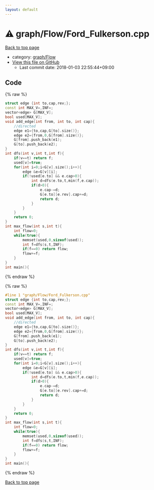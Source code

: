 ```yaml
---
layout: default
---
```


<!-- mathjax config similar to math.stackexchange -->
<script type="text/javascript" async
  src="https://cdnjs.cloudflare.com/ajax/libs/mathjax/2.7.5/MathJax.js?config=TeX-MML-AM_CHTML">
</script>
<script type="text/x-mathjax-config">
  MathJax.Hub.Config({
    TeX: { equationNumbers: { autoNumber: "AMS" }},
    tex2jax: {
      inlineMath: [ ['$','$'] ],
      processEscapes: true
    },
    "HTML-CSS": { matchFontHeight: false },
    displayAlign: "left",
    displayIndent: "2em"
  });
</script>

<script type="text/javascript" src="https://cdnjs.cloudflare.com/ajax/libs/jquery/3.4.1/jquery.min.js"></script>
<script src="https://cdn.jsdelivr.net/npm/jquery-balloon-js@1.1.2/jquery.balloon.min.js" integrity="sha256-ZEYs9VrgAeNuPvs15E39OsyOJaIkXEEt10fzxJ20+2I=" crossorigin="anonymous"></script>
<script type="text/javascript" src="../../../assets/js/copy-button.js"></script>
<link rel="stylesheet" href="../../../assets/css/copy-button.css" />


# :warning: graph/Flow/Ford_Fulkerson.cpp

<a href="../../../index.html">Back to top page</a>

* category: <a href="../../../index.html#c1b32428735d2269ee124b3a330cfcaa">graph/Flow</a>
* <a href="{{ site.github.repository_url }}/blob/master/graph/Flow/Ford_Fulkerson.cpp">View this file on GitHub</a>
    - Last commit date: 2018-01-03 22:55:44+09:00




## Code

<a id="unbundled"></a>
{% raw %}
```cpp
struct edge {int to,cap,rev;};
const int MAX_V=,INF=;
vector<edge> G[MAX_V];
bool used[MAX_V];
void add_edge(int from, int to, int cap){
	//directed
	edge e1={to,cap,G[to].size()};
	edge e2={from,0,G[from].size()};
	G[from].push_back(e1);
	G[to].push_back(e2);
}
int dfs(int v,int t,int f){
	if(v==t) return f;
	used[v]=true;
	for(int i=0;i<G[v].size();i++){
		edge &e=G[v][i];
		if(!used[e.to] && e.cap>0){
			int d=dfs(e.to,t,min(f,e.cap));
			if(d>0){
				e.cap-=d;
				G[e.to][e.rev].cap+=d;
				return d;
			}
		}
	}
	return 0;
}
int max_flow(int s,int t){
	int flow=0;
	while(true){
		memset(used,0,sizeof(used));
		int f=dfs(s,t,INF);
		if(f==0) return flow;
		flow+=f;
	}
}
int main(){
```
{% endraw %}

<a id="bundled"></a>
{% raw %}
```cpp
#line 1 "graph/Flow/Ford_Fulkerson.cpp"
struct edge {int to,cap,rev;};
const int MAX_V=,INF=;
vector<edge> G[MAX_V];
bool used[MAX_V];
void add_edge(int from, int to, int cap){
	//directed
	edge e1={to,cap,G[to].size()};
	edge e2={from,0,G[from].size()};
	G[from].push_back(e1);
	G[to].push_back(e2);
}
int dfs(int v,int t,int f){
	if(v==t) return f;
	used[v]=true;
	for(int i=0;i<G[v].size();i++){
		edge &e=G[v][i];
		if(!used[e.to] && e.cap>0){
			int d=dfs(e.to,t,min(f,e.cap));
			if(d>0){
				e.cap-=d;
				G[e.to][e.rev].cap+=d;
				return d;
			}
		}
	}
	return 0;
}
int max_flow(int s,int t){
	int flow=0;
	while(true){
		memset(used,0,sizeof(used));
		int f=dfs(s,t,INF);
		if(f==0) return flow;
		flow+=f;
	}
}
int main(){

```
{% endraw %}

<a href="../../../index.html">Back to top page</a>

